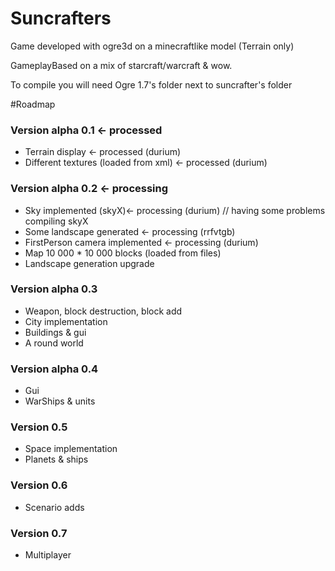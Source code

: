 Suncrafters
===========

Game developed with ogre3d on a minecraftlike model (Terrain only)

GameplayBased on a mix of starcraft/warcraft & wow.

To compile you will need Ogre 1.7's folder next to suncrafter's folder 

#Roadmap

### Version alpha 0.1 <- processed
* Terrain display <- processed (durium)
* Different textures (loaded from xml) <- processed (durium)

### Version alpha 0.2 <- processing
* Sky implemented (skyX)<- processing (durium) // having some problems compiling skyX
* Some landscape generated <- processing (rrfvtgb)
* FirstPerson camera implemented <- processing (durium)
* Map 10 000 * 10 000 blocks (loaded from files)
* Landscape generation upgrade

### Version alpha 0.3
* Weapon, block destruction, block add
* City implementation
* Buildings & gui
* A round world

### Version alpha 0.4
* Gui
* WarShips & units
 
### Version 0.5
* Space implementation
* Planets & ships

### Version 0.6 
* Scenario adds
 
### Version 0.7
* Multiplayer 
